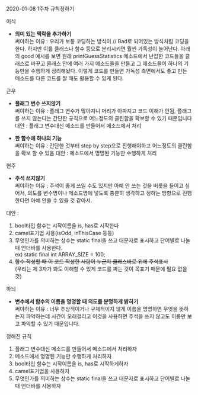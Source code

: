 2020-01-08
1주차 규칙정하기

이식 
- **의미 있는 맥락을 추가하기**   
써야하는 이유 : 우리가 보통 코딩하는 방식이 // Bad로 되어있는 방식처럼 코딩을 한다. 하지만 이를 클래스나 함수 등으로 분리시키면 훨씬 가독성이 늘어난다. 아래의 good 예시를 보면 원래 printGuessStatistics 메소드에서 난잡한 코드들을 클래스로 바꾸고 클래스 안에 여러 가지 메소드들을 만들고 그 메소드들이 하나의 기능만을 수행하게 정리해놨다. 이렇게 코드를 만들면 가독성 측면에서도 좋고 만든 메소드를 다른 코드를 짤 때도 활용할 수 있게 된다.

근우 
- **플래그 변수 쓰지않기**  
써야하는 이유 : 플래그 변수가 많아지니 머리가 아파지고 코드 이해가 안됨, 플래그를 쓰지 않는다는 간단한 규칙으로 어느정도의 클린함을 확보할 수 있기 때문입니다
대안 : 플래그 변수대신 메소드를 만들어서 메소드에서 처리

- **한 함수에 하나의 기능**  
써야하는 이유 : 간단한 것부터 step by step으로 진행해야하고 어느정도의 클린함을 확보 할 수 있음
대안 : 메소드에서 명명된 기능만 수행하게 처리

현주
- **주석 쓰지않기**  
써야하는 이유 : 주석이 좋게 쓰일 수도 있지만 아예 안 쓰는 것을 버릇을 들이고 싶어서, 의도를 변수명이나 메소드명에 넣도록 충분히 생각하고 정하는 방향으로 진행한다면 아예 안쓸 수 있을 것 같아서.  

대안 : 
1. bool타입 함수는 시작이름을 is, has로 시작한다  
2. camel표기법 사용(isOdd, inThisCase 등등)  
3. 무엇인가를 의미하는 상수는 static final을 쓰고 대문자로 표시하고 단어별로 나눌 때 언더바를 사용한다.  
ex) static final int ARRAY_SIZE = 100;  
4. ~~함수 작성할 때 이 코드 작성한 사람이 누군지 클래스바로 위에 주석표시~~   
(우리는 제 3자가 봐도 이해할 수 있게 코드를 짜는 것이 목표기 때문에 필요 없을 것)  

하늬
- **변수에서 함수의 이름을 명명할 때 의도를 분명하게 밝히기**  
써야하는 이유 : 너무 추상적이거나 구제적이지 않게 이름을 명명하면 무엇을 뜻하는지 파악하는데 시간이 오래걸리고 이것을 사용하면 주석을 쓰지 않고도 이름만 보고 파악할 수 있기 때문입니다.

정해진 규칙
1. 플래그 변수대신 메소드를 만들어서 메소드에서 처리하자
2. 메소드에서 명명된 기능만 수행하게 처리하자
3. bool타입 함수는 시작이름을 is, has로 시작하게하자
4. camel표기법을 사용하자
5. 무엇인가를 의미하는 상수는 static final을 쓰고 대문자로 표시하고 단어별로 나눌 때 언더바를 사용하자
